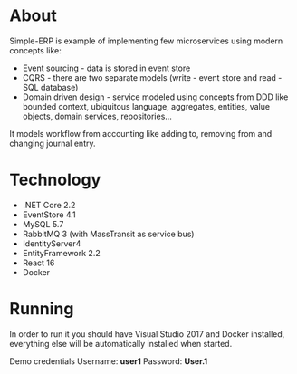 # About
Simple-ERP is example of implementing few microservices using modern concepts like:

 - Event sourcing - data is stored in event store 
 - CQRS - there are two separate models (write - event store and read - SQL database)
 - Domain driven design - service modeled using concepts from DDD like bounded context, ubiquitous language, aggregates, entities, value objects, domain services, repositories...

It models workflow from accounting like adding to, removing from and changing journal entry.

# Technology
 - .NET Core 2.2
 - EventStore 4.1
 - MySQL 5.7
 - RabbitMQ 3 (with MassTransit as service bus)
 - IdentityServer4
 - EntityFramework 2.2
 - React 16
 - Docker

# Running
In order to run it you should have Visual Studio 2017 and Docker installed, everything else will be automatically installed when started.

Demo credentials
Username: **user1**
Password: **User.1**